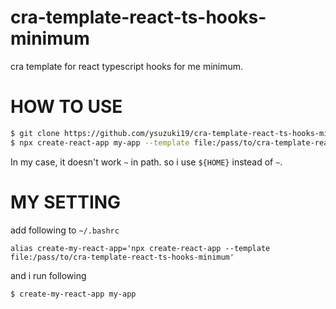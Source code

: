 # cra-template-react-ts-hooks-minimum
cra template for react typescript hooks for me minimum.

# HOW TO USE

```bash
$ git clone https://github.com/ysuzuki19/cra-template-react-ts-hooks-minimum
$ npx create-react-app my-app --template file:/pass/to/cra-template-react-ts-hooks-minimum
```
In my case, it doesn't work `~` in path. so i use `${HOME}` instead of `~`.

# MY SETTING
add following to `~/.bashrc`

```bash:.bashrc
alias create-my-react-app='npx create-react-app --template file:/pass/to/cra-template-react-ts-hooks-minimum'
```

and i run following

```bash:
$ create-my-react-app my-app
```
